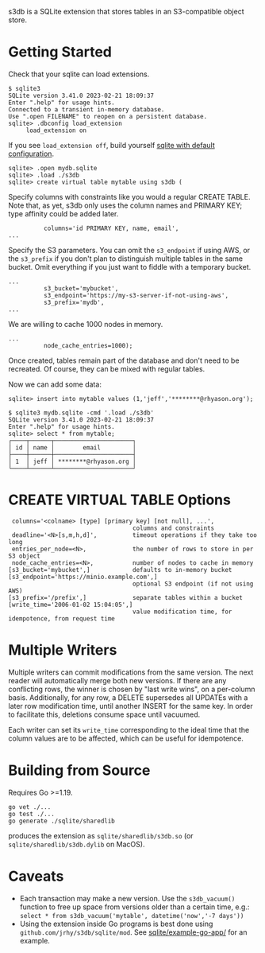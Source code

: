 s3db is a SQLite extension that stores tables in an S3-compatible object store.

Getting Started
===============

Check that your sqlite can load extensions. 
```
$ sqlite3
SQLite version 3.41.0 2023-02-21 18:09:37
Enter ".help" for usage hints.
Connected to a transient in-memory database.
Use ".open FILENAME" to reopen on a persistent database.
sqlite> .dbconfig load_extension
     load_extension on
```
If you see `load_extension off`, build yourself 
[sqlite with default configuration](https://github.com/sqlite/sqlite).

```
sqlite> .open mydb.sqlite
sqlite> .load ./s3db
sqlite> create virtual table mytable using s3db (
```
Specify columns with constraints like you would a regular CREATE TABLE.
Note that, as yet, s3db only uses the column names and PRIMARY KEY;
type affinity could be added later.
```
          columns='id PRIMARY KEY, name, email',
...
```
Specify the S3 parameters. You can omit the `s3_endpoint` if using AWS,
or the `s3_prefix` if you don't plan to distinguish multiple tables in
the same bucket. Omit everything if you just want to fiddle with a
temporary bucket.
```
...
          s3_bucket='mybucket',
          s3_endpoint='https://my-s3-server-if-not-using-aws',
          s3_prefix='mydb',
...
```
We are willing to cache 1000 nodes in memory.
```
...
          node_cache_entries=1000);
```
Once created, tables remain part of the database and don't need to be recreated.
Of course, they can be mixed with regular tables.

Now we can add some data:
```
sqlite> insert into mytable values (1,'jeff','********@rhyason.org');
```

```
$ sqlite3 mydb.sqlite -cmd '.load ./s3db'
SQLite version 3.41.0 2023-02-21 18:09:37
Enter ".help" for usage hints.
sqlite> select * from mytable;
┌────┬──────┬──────────────────────┐
│ id │ name │        email         │
├────┼──────┼──────────────────────┤
│ 1  │ jeff │ ********@rhyason.org │
└────┴──────┴──────────────────────┘
```

CREATE VIRTUAL TABLE Options
============================
```
 columns='<colname> [type] [primary key] [not null], ...',
                                   columns and constraints
 deadline='<N>[s,m,h,d]',          timeout operations if they take too long
 entries_per_node=<N>,             the number of rows to store in per S3 object
 node_cache_entries=<N>,           number of nodes to cache in memory
[s3_bucket='mybucket',]            defaults to in-memory bucket
[s3_endpoint='https://minio.example.com',]
                                   optional S3 endpoint (if not using AWS)
[s3_prefix='/prefix',]             separate tables within a bucket
[write_time='2006-01-02 15:04:05',]
                                   value modification time, for idempotence, from request time
```

Multiple Writers
================
Multiple writers can commit modifications from the same version.
The next reader will automatically merge both new versions. If
there are any conflicting rows, the winner is chosen by "last
write wins", on a per-column basis. Additionally, for any row, a
DELETE supersedes all UPDATEs with a later row modification time,
until another INSERT for the same key. In order to facilitate this,
deletions consume space until vacuumed.

Each writer can set its `write_time` corresponding to the ideal
time that the column values are to be affected, which can be useful
for idempotence.

Building from Source
====================
Requires Go >=1.19. 
```
go vet ./...
go test ./...
go generate ./sqlite/sharedlib
```
produces the extension as `sqlite/sharedlib/s3db.so` (or `sqlite/sharedlib/s3db.dylib` on MacOS).

Caveats
=======
* Each transaction may make a new version. Use the `s3db_vacuum()`
function to free up space from versions older than a certain time, e.g.:
```select * from s3db_vacuum('mytable', datetime('now','-7 days'))```
* Using the extension inside Go programs is best done using `github.com/jrhy/s3db/sqlite/mod`.
See [sqlite/example-go-app/](sqlite/example-go-app/) for an example. 

